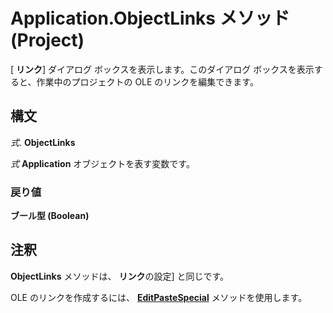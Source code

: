 
# Application.ObjectLinks メソッド (Project)

[ **リンク**] ダイアログ ボックスを表示します。このダイアログ ボックスを表示すると、作業中のプロジェクトの OLE のリンクを編集できます。


## 構文

 _式_. **ObjectLinks**

 _式_ **Application** オブジェクトを表す変数です。


### 戻り値

 **ブール型 (Boolean)**


## 注釈

 **ObjectLinks** メソッドは、 **リンク**の設定] と同じです。

OLE のリンクを作成するには、 **[EditPasteSpecial](afbe96f1-a4f6-e879-cacc-115761f5e1c4.md)** メソッドを使用します。

